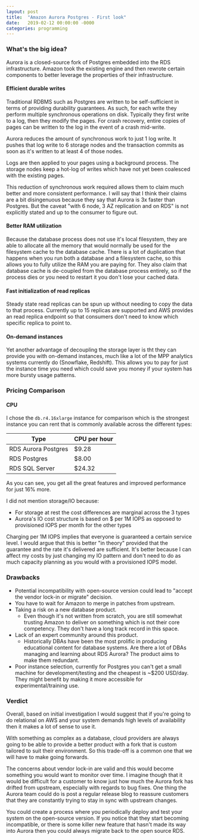 ```yaml
---
layout: post
title:  "Amazon Aurora Postgres - First look"
date:   2019-02-12 00:00:00 -0000
categories: programming
---
```


### What's the big idea?

Aurora is a closed-source fork of Postgres embedded into the RDS infrastructure. Amazon took the existing engine and then rewrote certain components to better leverage the properties of their infrastructure.

#### Efficient durable writes

Traditional RDBMS such as Postgres are written to be self-sufficient in terms of providing durability guarantees. As such, for each write they perform multiple synchronous operations on disk. Typically they first write to a log, then they modify the pages. For crash recovery, entire copies of pages can be written to the log in the event of a crash mid-write.

Aurora reduces the amount of synchronous work to just 1 log write. It pushes that log write to 6 storage nodes and the transaction commits as soon as it's written to at least 4 of those nodes.

Logs are then applied to your pages using a background process. The storage nodes keep a hot-log of writes which have not yet been coalesced with the existing pages.

This reduction of synchronous work required allows them to claim much better and more consistent performance. I will say that I think their claims are a bit disingenuous because they say that Aurora is 3x faster than Postgres. But the caveat "with 6 node, 3 AZ replication and on RDS" is not explicitly stated and up to the consumer to figure out.

#### Better RAM utilization

Because the database process does not use it's local filesystem, they are able to allocate all the memory that would normally be used for the filesystem cache to the database cache. There is a lot of duplication that happens when you run both a database and a filesystem cache, so this allows you to fully utilize the RAM you are paying for. They also claim that database cache is de-coupled from the database process entirely, so if the process dies or you need to restart it you don't lose your cached data.

#### Fast initialization of read replicas

Steady state read replicas can be spun up without needing to copy the data to that process. Currently up to 15 replicas are supported and AWS provides an read replica endpoint so that consumers don't need to know which specific replica to point to.

#### On-demand instances

Yet another advantage of decoupling the storage layer is tht they can provide you with on-demand instances, much like a lot of the MPP analytics systems currently do (Snowflake, Redshift). This allows you to pay for just the instance time you need which could save you money if your system has more bursty usage patterns.

### Pricing Comparison

#### CPU

I chose the `db.r4.16xlarge` instance for comparison which is the strongest instance you can rent that is commonly available across the different types:

|Type|CPU per hour
|---|---
|RDS Aurora Postgres|$9.28
|RDS Postgres|$8.00
|RDS SQL Server|$24.32

As you can see, you get all the great features and improved performance for just 16% more.

I did not mention storage/IO because:
- For storage at rest the cost differences are marginal across the 3 types
- Aurora's IO cost structure is based on $ per 1M IOPS as opposed to provisioned IOPS per month for the other types

Charging per 1M IOPS implies that everyone is guaranteed a certain service level. I would argue that this is better "in theory" provided that the guarantee and the rate it's delivered are sufficient. It's better because I can affect my costs by just changing my IO pattern and don't need to do as much capacity planning as you would with a provisioned IOPS model.

### Drawbacks

- Potential incompatibility with open-source version could lead to "accept the vendor lock-in or migrate" decision.
- You have to wait for Amazon to merge in patches from upstream.
- Taking a risk on a new database product.
    - Even though it's not written from scratch, you are still somewhat trusting Amazon to deliver on something which is not their core competency. They don't have a long track record in this space.
- Lack of an expert community around this product.
    - Historically DBAs have been the most prolific in producing educational content for database systems. Are there a lot of DBAs managing and learning about RDS Aurora? The product aims to make them redundant.
- Poor instance selection, currently for Postgres you can't get a small machine for development/testing and the cheapest is ~$200 USD/day. They might benefit by making it more accessible for experimental/training use.

### Verdict

Overall, based on initial investigation I would suggest that if you're going to do relational on AWS and your system demands high levels of availability then it makes a lot of sense to use it.

With something as complex as a database, cloud providers are always going to be able to provide a better product with a fork that is custom tailored to suit their environment. So this trade-off is a common one that we will have to make going forwards.

The concerns about vendor lock-in are valid and this would become something you would want to monitor over time. I imagine though that it would be difficult for a customer to know just how much the Aurora fork has drifted from upstream, especially with regards to bug fixes. One thing the Aurora team could do is post a regular release blog to reassure customers that they are constantly trying to stay in sync with upstream changes.

You could create a process where you periodically deploy and test your system on the open-source version. If you notice that they start becoming incompatible, or there is some killer new feature that hasn't made its way into Aurora then you could always migrate back to the open source RDS.
